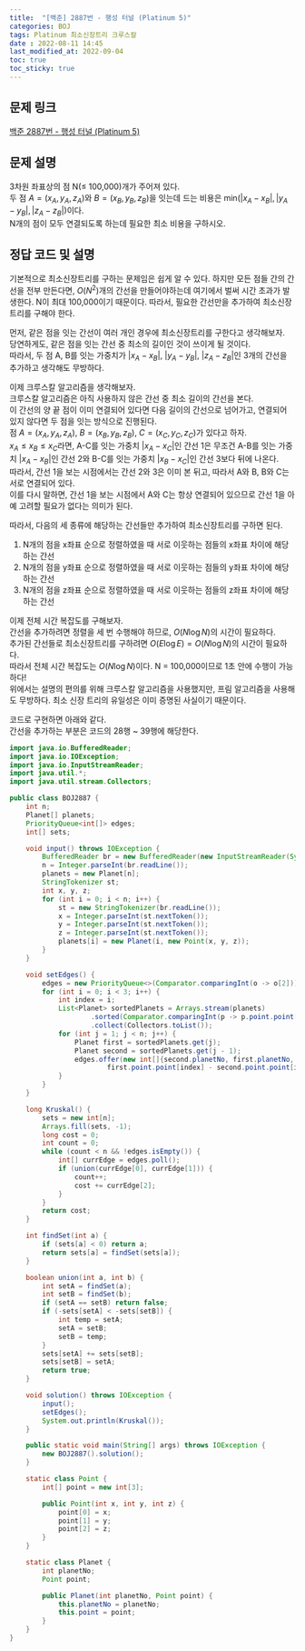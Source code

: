```yaml
---
title:  "[백준] 2887번 - 행성 터널 (Platinum 5)"
categories: BOJ
tags: Platinum 최소신장트리 크루스칼
date : 2022-08-11 14:45
last_modified_at: 2022-09-04
toc: true
toc_sticky: true
---
```


## 문제 링크

[백준 2887번 - 행성 터널 (Platinum 5)](https://www.acmicpc.net/problem/2887)

## 문제 설명

3차원 좌표상의 점 N($\leq$ 100,000)개가 주어져 있다.  
두 점 $A = (x_A, y_A, z_A)$와 $B = (x_B, y_B, z_B)$을 잇는데 드는 비용은 $\mathrm{min}(|x_A - x_B|, |y_A - y_B|, |z_A - z_B|)$이다.  
N개의 점이 모두 연결되도록 하는데 필요한 최소 비용을 구하시오.

## 정답 코드 및 설명

기본적으로 최소신장트리를 구하는 문제임은 쉽게 알 수 있다.
하지만 모든 점들 간의 간선을 전부 만든다면, $O(N^2)$개의 간선을 만들어야하는데 여기에서 벌써 시간 초과가 발생한다. N이 최대 100,000이기 때문이다.
따라서, 필요한 간선만을 추가하여 최소신장트리를 구해야 한다.  

먼저, 같은 점을 잇는 간선이 여러 개인 경우에 최소신장트리를 구한다고 생각해보자.  
당연하게도, 같은 점을 잇는 간선 중 최소의 길이인 것이 쓰이게 될 것이다.  
따라서, 두 점 A, B를 잇는 가중치가 $|x_A - x_B|$, $|y_A - y_B|$, $|z_A - z_B|$인 3개의 간선을 추가하고 생각해도 무방하다.

이제 크루스칼 알고리즘을 생각해보자.  
크루스칼 알고리즘은 아직 사용하지 않은 간선 중 최소 길이의 간선을 본다.  
이 간선의 양 끝 점이 이미 연결되어 있다면 다음 길이의 간선으로 넘어가고, 연결되어 있지 않다면 두 점을 잇는 방식으로 진행된다.  
점 $A = (x_A, y_A, z_A)$, $B = (x_B, y_B, z_B)$, $C = (x_C, y_C, z_C)$가 있다고 하자.  
$x_A \leq x_B \leq x_C$라면, A-C를 잇는 가중치 $|x_A - x_C|$인 간선 1은 무조건 A-B를 잇는 가중치 $|x_A - x_B|$인 간선 2와 B-C를 잇는 가중치 $|x_B - x_C|$인 간선 3보다 뒤에 나온다.  
따라서, 간선 1을 보는 시점에서는 간선 2와 3은 이미 본 뒤고, 따라서 A와 B, B와 C는 서로 연결되어 있다.  
이를 다시 말하면, 간선 1을 보는 시점에서 A와 C는 항상 연결되어 있으므로 간선 1을 아예 고려할 필요가 없다는 의미가 된다.

따라서, 다음의 세 종류에 해당하는 간선들만 추가하여 최소신장트리를 구하면 된다.

1. N개의 점을 x좌표 순으로 정렬하였을 때 서로 이웃하는 점들의 x좌표 차이에 해당하는 간선
2. N개의 점을 y좌표 순으로 정렬하였을 때 서로 이웃하는 점들의 y좌표 차이에 해당하는 간선
3. N개의 점을 z좌표 순으로 정렬하였을 때 서로 이웃하는 점들의 z좌표 차이에 해당하는 간선

이제 전체 시간 복잡도를 구해보자.  
간선을 추가하려면 정렬을 세 번 수행해야 하므로, $O(N\log N)$의 시간이 필요하다.  
추가된 간선들로 최소신장트리를 구하려면 $O(E \log E) = O(N \log N)$의 시간이 필요하다.  
따라서 전체 시간 복잡도는 $O(N \log N)$이다. N = 100,000이므로 1초 안에 수행이 가능하다!  
위에서는 설명의 편의를 위해 크루스칼 알고리즘을 사용했지만, 프림 알고리즘을 사용해도 무방하다. 최소 신장 트리의 유일성은 이미 증명된 사실이기 때문이다.

코드로 구현하면 아래와 같다.  
간선을 추가하는 부분은 코드의 28행 ~ 39행에 해당한다.

```java
import java.io.BufferedReader;
import java.io.IOException;
import java.io.InputStreamReader;
import java.util.*;
import java.util.stream.Collectors;

public class BOJ2887 {
    int n;
    Planet[] planets;
    PriorityQueue<int[]> edges;
    int[] sets;

    void input() throws IOException {
        BufferedReader br = new BufferedReader(new InputStreamReader(System.in));
        n = Integer.parseInt(br.readLine());
        planets = new Planet[n];
        StringTokenizer st;
        int x, y, z;
        for (int i = 0; i < n; i++) {
            st = new StringTokenizer(br.readLine());
            x = Integer.parseInt(st.nextToken());
            y = Integer.parseInt(st.nextToken());
            z = Integer.parseInt(st.nextToken());
            planets[i] = new Planet(i, new Point(x, y, z));
        }
    }

    void setEdges() {
        edges = new PriorityQueue<>(Comparator.comparingInt(o -> o[2]));
        for (int i = 0; i < 3; i++) {
            int index = i;
            List<Planet> sortedPlanets = Arrays.stream(planets)
                    .sorted(Comparator.comparingInt(p -> p.point.point[index]))
                    .collect(Collectors.toList());
            for (int j = 1; j < n; j++) {
                Planet first = sortedPlanets.get(j);
                Planet second = sortedPlanets.get(j - 1);
                edges.offer(new int[]{second.planetNo, first.planetNo,
                        first.point.point[index] - second.point.point[index]});
            }
        }
    }

    long Kruskal() {
        sets = new int[n];
        Arrays.fill(sets, -1);
        long cost = 0;
        int count = 0;
        while (count < n && !edges.isEmpty()) {
            int[] currEdge = edges.poll();
            if (union(currEdge[0], currEdge[1])) {
                count++;
                cost += currEdge[2];
            }
        }
        return cost;
    }

    int findSet(int a) {
        if (sets[a] < 0) return a;
        return sets[a] = findSet(sets[a]);
    }

    boolean union(int a, int b) {
        int setA = findSet(a);
        int setB = findSet(b);
        if (setA == setB) return false;
        if (-sets[setA] < -sets[setB]) {
            int temp = setA;
            setA = setB;
            setB = temp;
        }
        sets[setA] += sets[setB];
        sets[setB] = setA;
        return true;
    }

    void solution() throws IOException {
        input();
        setEdges();
        System.out.println(Kruskal());
    }

    public static void main(String[] args) throws IOException {
        new BOJ2887().solution();
    }

    static class Point {
        int[] point = new int[3];

        public Point(int x, int y, int z) {
            point[0] = x;
            point[1] = y;
            point[2] = z;
        }
    }

    static class Planet {
        int planetNo;
        Point point;

        public Planet(int planetNo, Point point) {
            this.planetNo = planetNo;
            this.point = point;
        }
    }
}

```
